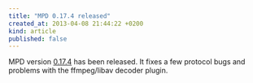 ```yaml
---
title: "MPD 0.17.4 released"
created_at: 2013-04-08 21:44:22 +0200
kind: article
published: false
---
```


MPD version
[0.17.4](/download/mpd/0.17/mpd-0.17.4.tar.xz)
has been released.  It fixes a few protocol bugs and problems with the
ffmpeg/libav decoder plugin.

